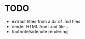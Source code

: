 # TODO

* extract titles from a dir of .md files
* render HTML from .md file
...
* footnote/sidenote rendering


